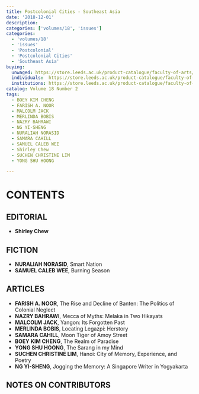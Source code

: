 ```yaml
---
title: Postcolonial Cities - Southeast Asia
date: '2018-12-01'
description:
categories: ['volumes/18', 'issues']
categories:
  - 'volumes/18'
  - 'issues'
  - 'Postcolonial'
  - 'Postcolonial Cities'
  - 'Southeast Asia'
buying:
  unwaged: https://store.leeds.ac.uk/product-catalogue/faculty-of-arts/moving-worlds-sales-for-studentsunwaged/moving-worlds-issue-182-postcolonial-cities-southeast-asia-students
  individuals:  https://store.leeds.ac.uk/product-catalogue/faculty-of-arts/moving-worlds-sales-for-individuals/moving-worlds-issue-182-postcolonial-cities-southeast-asia
  institutions: https://store.leeds.ac.uk/product-catalogue/faculty-of-arts/moving-worlds-sales-for-institutions/moving-worlds-issue-182-postcolonial-cities-southeast-asia-institutions
catalog: Volume 18 Number 2
tags:
  - BOEY KIM CHENG
  - FARISH A. NOOR
  - MALCOLM JACK
  - MERLINDA BOBIS
  - NAZRY BAHRAWI
  - NG YI-SHENG
  - NURALIAH NORASID
  - SAMARA CAHILL
  - SAMUEL CALEB WEE
  - Shirley Chew
  - SUCHEN CHRISTINE LIM
  - YONG SHU HOONG

---
```


# CONTENTS

## EDITORIAL

- **Shirley Chew**

## FICTION

- **NURALIAH NORASID**,  Smart Nation
- **SAMUEL CALEB WEE**,  Burning Season

## ARTICLES

- **FARISH A. NOOR**,  The Rise and Decline of Banten: The Politics of Colonial Neglect
- **NAZRY BAHRAWI**,  Mecca of Myths: Melaka in Two Hikayats
- **MALCOLM JACK**,  Yangon: Its Forgotten Past
- **MERLINDA BOBIS**,  Locating Legazpi: Herstory
- **SAMARA CAHILL**,  Moon Tiger of Amoy Street
- **BOEY KIM CHENG**,  The Realm of Paradise
- **YONG SHU HOONG**,  The Sarang in my Mind
- **SUCHEN CHRISTINE LIM**,  Hanoi: City of Memory, Experience, and Poetry
- **NG YI-SHENG**,  Jogging the Memory: A Singapore Writer in Yogyakarta

## NOTES ON CONTRIBUTORS
